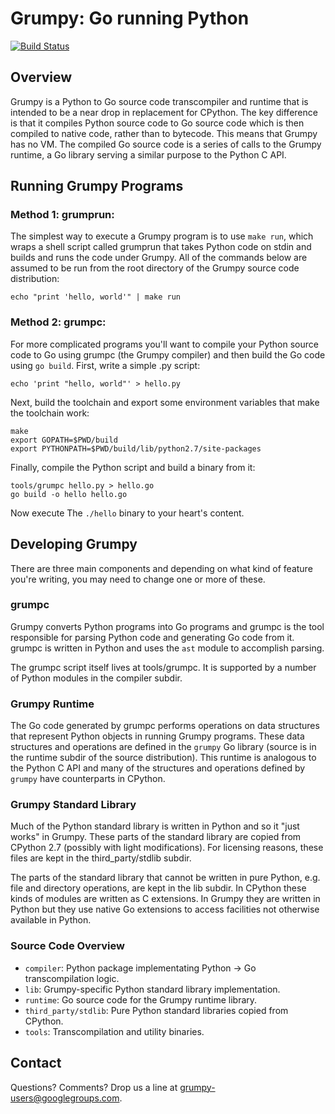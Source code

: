 # Grumpy: Go running Python

[![Build Status](https://travis-ci.org/google/grumpy.svg?branch=master)](https://travis-ci.org/google/grumpy)

## Overview

Grumpy is a Python to Go source code transcompiler and runtime that is intended
to be a near drop in replacement for CPython. The key difference is that it
compiles Python source code to Go source code which is then compiled to native
code, rather than to bytecode. This means that Grumpy has no VM. The compiled Go
source code is a series of calls to the Grumpy runtime, a Go library serving a
similar purpose to the Python C API.

## Running Grumpy Programs

### Method 1: grumprun:

The simplest way to execute a Grumpy program is to use `make run`, which wraps a
shell script called grumprun that takes Python code on stdin and builds and runs
the code under Grumpy. All of the commands below are assumed to be run from the
root directory of the Grumpy source code distribution:

```
echo "print 'hello, world'" | make run
```

### Method 2: grumpc:

For more complicated programs you'll want to compile your Python source code to
Go using grumpc (the Grumpy compiler) and then build the Go code using `go
build`.  First, write a simple .py script:

```
echo 'print "hello, world"' > hello.py
```

Next, build the toolchain and export some environment variables that make the
toolchain work:

```
make
export GOPATH=$PWD/build
export PYTHONPATH=$PWD/build/lib/python2.7/site-packages
```

Finally, compile the Python script and build a binary from it:

```
tools/grumpc hello.py > hello.go
go build -o hello hello.go
```

Now execute The `./hello` binary to your heart's content.

## Developing Grumpy

There are three main components and depending on what kind of feature you're
writing, you may need to change one or more of these.

### grumpc

Grumpy converts Python programs into Go programs and grumpc is the tool
responsible for parsing Python code and generating Go code from it. grumpc is
written in Python and uses the `ast` module to accomplish parsing.

The grumpc script itself lives at tools/grumpc. It is supported by a number of
Python modules in the compiler subdir.

### Grumpy Runtime

The Go code generated by grumpc performs operations on data structures that
represent Python objects in running Grumpy programs. These data structures and
operations are defined in the `grumpy` Go library (source is in the runtime
subdir of the source distribution).  This runtime is analogous to the Python C
API and many of the structures and operations defined by `grumpy` have
counterparts in CPython.

### Grumpy Standard Library

Much of the Python standard library is written in Python and so it "just works"
in Grumpy. These parts of the standard library are copied from CPython 2.7
(possibly with light modifications). For licensing reasons, these files are kept
in the third_party/stdlib subdir.

The parts of the standard library that cannot be written in pure Python, e.g.
file and directory operations, are kept in the lib subdir. In CPython these
kinds of modules are written as C extensions. In Grumpy they are written in
Python but they use native Go extensions to access facilities not otherwise
available in Python.

### Source Code Overview

- `compiler`: Python package implementating Python -> Go transcompilation logic.
- `lib`: Grumpy-specific Python standard library implementation.
- `runtime`: Go source code for the Grumpy runtime library.
- `third_party/stdlib`: Pure Python standard libraries copied from CPython.
- `tools`: Transcompilation and utility binaries.

## Contact

Questions? Comments? Drop us a line at [grumpy-users@googlegroups.com](https://groups.google.com/forum/#!forum/grumpy-users).
